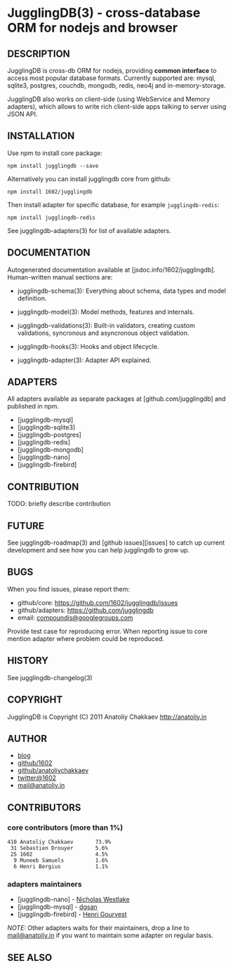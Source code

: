 JugglingDB(3) - cross-database ORM for nodejs and browser
=========================================================

## DESCRIPTION

JugglingDB is cross-db ORM for nodejs, providing **common interface** to access
most popular database formats.  Currently supported are: mysql, sqlite3,
postgres, couchdb, mongodb, redis, neo4j and in-memory-storage.

JugglingDB also works on client-side (using WebService and Memory adapters),
which allows to write rich client-side apps talking to server using JSON API.


## INSTALLATION

Use npm to install core package:

    npm install jugglingdb --save

Alternatively you can install jugglingdb core from github:

    npm install 1602/jugglingdb

Then install adapter for specific database, for example `jugglingdb-redis`:

    npm install jugglingdb-redis

See jugglingdb-adapters(3) for list of available adapters. 

## DOCUMENTATION

Autogenerated documentation available at [jsdoc.info/1602/jugglingdb].
Human-written manual sections are:

* jugglingdb-schema(3):
  Everything about schema, data types and model definition.

* jugglingdb-model(3):
  Model methods, features and internals.

* jugglingdb-validations(3):
  Built-in validators, creating custom validations, syncronous and asyncronous
  object validation.

* jugglingdb-hooks(3):
  Hooks and object lifecycle.

* jugglingdb-adapter(3):
  Adapter API explained.

## ADAPTERS

All adapters available as separate packages at
[github.com/jugglingdb] and published in npm.

* [jugglingdb-mysql]
* [jugglingdb-sqlite3]
* [jugglingdb-postgres]
* [jugglingdb-redis]
* [jugglingdb-mongodb]
* [jugglingdb-nano]
* [jugglingdb-firebird]

## CONTRIBUTION

TODO: briefly describe contribution

## FUTURE

See jugglingdb-roadmap(3) and [github issues][issues] to catch up current
development and see how you can help jugglingdb to grow up.

## BUGS

When you find issues, please report them:

* github/core:
  <https://github.com/1602/jugglingdb/issues>
* github/adapters:
  <https://github.com/jugglingdb>
* email:
  <compoundjs@googlegroups.com>

Provide test case for reproducing error. When reporting issue to core mention
adapter where problem could be reproduced.

## HISTORY

See jugglingdb-changelog(3)

## COPYRIGHT

JugglingDB is Copyright (C) 2011 Anatoliy Chakkaev http://anatoliy.in

## AUTHOR

* [blog](http://anatoliy.in/)
* [github/1602](https://github.com/1602/)
* [github/anatoliychakkaev](https://github.com/anatoliychakkaev/)
* [twitter@1602](http://twitter.com/1602)
* <mail@anatoliy.in>

## CONTRIBUTORS

### core contributors (more than 1%)
    410	Anatoliy Chakkaev       73.9%
     31	Sebastien Drouyer       5.6%
     25	1602                    4.5%
      9	Muneeb Samuels          1.6%
      6	Henri Bergius           1.1%

### adapters maintainers

* [jugglingdb-nano] - [Nicholas Westlake](https://github.com/nrw)
* [jugglingdb-mysql] - [dgsan](https://github.com/dgsan)
* [jugglingdb-firebird] - [Henri Gourvest](https://github.com/hgourvest)

*NOTE:* Other adapters waits for their maintainers, drop a line to
mail@anatoliy.in if you want to maintain some adapter on regular basis.

## SEE ALSO
